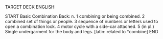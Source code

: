 TARGET DECK
ENGLISH

START
Basic
Combination
Back: n. 1 combining or being combined. 2 combined set of things or people. 3 sequence of numbers or letters used to open a combination lock. 4 motor cycle with a side-car attached. 5 (in pl.) Single undergarment for the body and legs. [latin: related to *combine]
END
